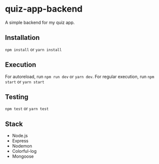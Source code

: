 # quiz-app-backend

A simple backend for my quiz app.

## Installation
`npm install` or `yarn install`

## Execution
For autoreload, run `npm run dev` or `yarn dev`.
For regular execution, run `npm start` or `yarn start`

## Testing
`npm test` or `yarn test`

## Stack
- Node.js
- Express
- Nodemon
- Colorful-log
- Mongoose
